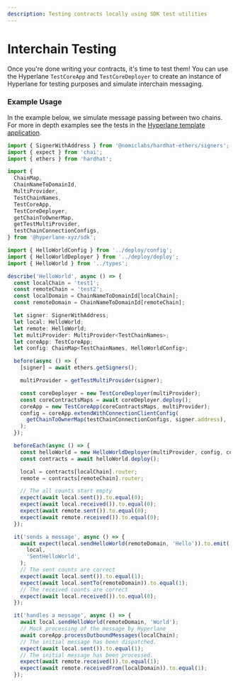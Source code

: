 ```yaml
---
description: Testing contracts locally using SDK test utilities
---
```


# Interchain Testing

Once you're done writing your contracts, it's time to test them! You can use the Hyperlane `TestCoreApp` and `TestCoreDeployer` to create an instance of Hyperlane for testing purposes and simulate interchain messaging.

### Example Usage

In the example below, we simulate message passing between two chains. For more in depth examples see the tests in the [Hyperlane template application](https://github.com/hyperlane-xyz/hyperlane-app-template/tree/main/src/test).

```typescript
import { SignerWithAddress } from '@nomiclabs/hardhat-ethers/signers';
import { expect } from 'chai';
import { ethers } from 'hardhat';

import {
  ChainMap,
  ChainNameToDomainId,
  MultiProvider,
  TestChainNames,
  TestCoreApp,
  TestCoreDeployer,
  getChainToOwnerMap,
  getTestMultiProvider,
  testChainConnectionConfigs,
} from '@hyperlane-xyz/sdk';

import { HelloWorldConfig } from '../deploy/config';
import { HelloWorldDeployer } from '../deploy/deploy';
import { HelloWorld } from '../types';

describe('HelloWorld', async () => {
  const localChain = 'test1';
  const remoteChain = 'test2';
  const localDomain = ChainNameToDomainId[localChain];
  const remoteDomain = ChainNameToDomainId[remoteChain];

  let signer: SignerWithAddress;
  let local: HelloWorld;
  let remote: HelloWorld;
  let multiProvider: MultiProvider<TestChainNames>;
  let coreApp: TestCoreApp;
  let config: ChainMap<TestChainNames, HelloWorldConfig>;

  before(async () => {
    [signer] = await ethers.getSigners();

    multiProvider = getTestMultiProvider(signer);

    const coreDeployer = new TestCoreDeployer(multiProvider);
    const coreContractsMaps = await coreDeployer.deploy();
    coreApp = new TestCoreApp(coreContractsMaps, multiProvider);
    config = coreApp.extendWithConnectionClientConfig(
      getChainToOwnerMap(testChainConnectionConfigs, signer.address),
    );
  });

  beforeEach(async () => {
    const helloWorld = new HelloWorldDeployer(multiProvider, config, coreApp);
    const contracts = await helloWorld.deploy();

    local = contracts[localChain].router;
    remote = contracts[remoteChain].router;

    // The all counts start empty
    expect(await local.sent()).to.equal(0);
    expect(await local.received()).to.equal(0);
    expect(await remote.sent()).to.equal(0);
    expect(await remote.received()).to.equal(0);
  });

  it('sends a message', async () => {
    await expect(local.sendHelloWorld(remoteDomain, 'Hello')).to.emit(
      local,
      'SentHelloWorld',
    );
    // The sent counts are correct
    expect(await local.sent()).to.equal(1);
    expect(await local.sentTo(remoteDomain)).to.equal(1);
    // The received counts are correct
    expect(await local.received()).to.equal(0);
  });

  it('handles a message', async () => {
    await local.sendHelloWorld(remoteDomain, 'World');
    // Mock processing of the message by Hyperlane
    await coreApp.processOutboundMessages(localChain);
    // The initial message has been dispatched.
    expect(await local.sent()).to.equal(1);
    // The initial message has been processed.
    expect(await remote.received()).to.equal(1);
    expect(await remote.receivedFrom(localDomain)).to.equal(1);
  });
```
